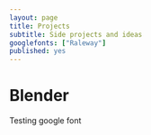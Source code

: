 ```yaml
---
layout: page
title: Projects
subtitle: Side projects and ideas
googlefonts: ["Raleway"]
published: yes
---
```


# Blender

Testing google font

